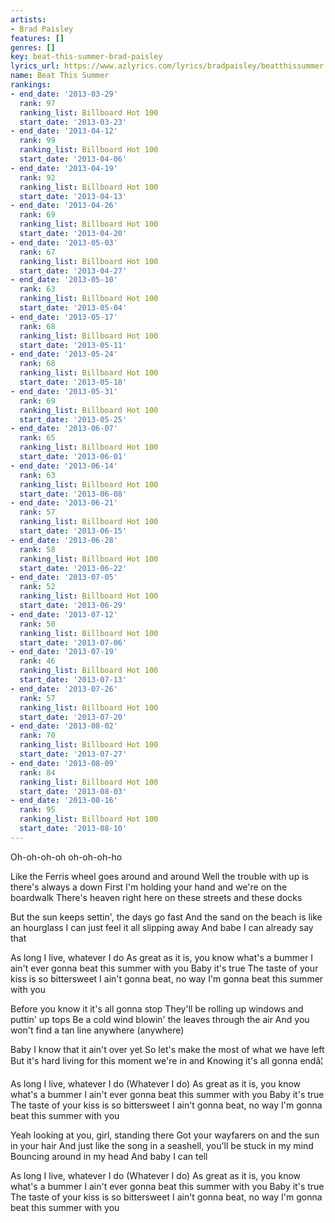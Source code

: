 ```yaml
---
artists:
- Brad Paisley
features: []
genres: []
key: beat-this-summer-brad-paisley
lyrics_url: https://www.azlyrics.com/lyrics/bradpaisley/beatthissummer.html
name: Beat This Summer
rankings:
- end_date: '2013-03-29'
  rank: 97
  ranking_list: Billboard Hot 100
  start_date: '2013-03-23'
- end_date: '2013-04-12'
  rank: 99
  ranking_list: Billboard Hot 100
  start_date: '2013-04-06'
- end_date: '2013-04-19'
  rank: 92
  ranking_list: Billboard Hot 100
  start_date: '2013-04-13'
- end_date: '2013-04-26'
  rank: 69
  ranking_list: Billboard Hot 100
  start_date: '2013-04-20'
- end_date: '2013-05-03'
  rank: 67
  ranking_list: Billboard Hot 100
  start_date: '2013-04-27'
- end_date: '2013-05-10'
  rank: 63
  ranking_list: Billboard Hot 100
  start_date: '2013-05-04'
- end_date: '2013-05-17'
  rank: 68
  ranking_list: Billboard Hot 100
  start_date: '2013-05-11'
- end_date: '2013-05-24'
  rank: 68
  ranking_list: Billboard Hot 100
  start_date: '2013-05-18'
- end_date: '2013-05-31'
  rank: 69
  ranking_list: Billboard Hot 100
  start_date: '2013-05-25'
- end_date: '2013-06-07'
  rank: 65
  ranking_list: Billboard Hot 100
  start_date: '2013-06-01'
- end_date: '2013-06-14'
  rank: 63
  ranking_list: Billboard Hot 100
  start_date: '2013-06-08'
- end_date: '2013-06-21'
  rank: 57
  ranking_list: Billboard Hot 100
  start_date: '2013-06-15'
- end_date: '2013-06-28'
  rank: 58
  ranking_list: Billboard Hot 100
  start_date: '2013-06-22'
- end_date: '2013-07-05'
  rank: 52
  ranking_list: Billboard Hot 100
  start_date: '2013-06-29'
- end_date: '2013-07-12'
  rank: 50
  ranking_list: Billboard Hot 100
  start_date: '2013-07-06'
- end_date: '2013-07-19'
  rank: 46
  ranking_list: Billboard Hot 100
  start_date: '2013-07-13'
- end_date: '2013-07-26'
  rank: 57
  ranking_list: Billboard Hot 100
  start_date: '2013-07-20'
- end_date: '2013-08-02'
  rank: 70
  ranking_list: Billboard Hot 100
  start_date: '2013-07-27'
- end_date: '2013-08-09'
  rank: 84
  ranking_list: Billboard Hot 100
  start_date: '2013-08-03'
- end_date: '2013-08-16'
  rank: 95
  ranking_list: Billboard Hot 100
  start_date: '2013-08-10'
---
```


Oh-oh-oh-oh oh-oh-oh-ho

Like the Ferris wheel goes around and around
Well the trouble with up is there's always a down
First I'm holding your hand and we're on the boardwalk
There's heaven right here on these streets and these docks

But the sun keeps settin', the days go fast
And the sand on the beach is like an hourglass
I can just feel it all slipping away
And babe I can already say that

As long I live, whatever I do
As great as it is, you know what's a bummer
I ain't ever gonna beat this summer with you
Baby it's true
The taste of your kiss is so bittersweet
I ain't gonna beat, no way I'm gonna beat this summer with you

Before you know it it's all gonna stop
They'll be rolling up windows and puttin' up tops
Be a cold wind blowin' the leaves through the air
And you won't find a tan line anywhere (anywhere)

Baby I know that it ain't over yet
So let's make the most of what we have left
But it's hard living for this moment we're in and
Knowing it's all gonna endâ¦

As long I live, whatever I do (Whatever I do)
As great as it is, you know what's a bummer
I ain't ever gonna beat this summer with you
Baby it's true
The taste of your kiss is so bittersweet
I ain't gonna beat, no way I'm gonna beat this summer with you

Yeah looking at you, girl, standing there
Got your wayfarers on and the sun in your hair
And just like the song in a seashell, you'll be stuck in my mind
Bouncing around in my head
And baby I can tell

As long I live, whatever I do (Whatever I do)
As great as it is, you know what's a bummer
I ain't ever gonna beat this summer with you
Baby it's true
The taste of your kiss is so bittersweet
I ain't gonna beat, no way I'm gonna beat this summer with you



